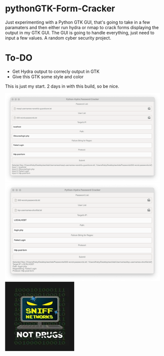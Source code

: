 # pythonGTK-Form-Cracker
Just experimenting with a Python GTK GUI, that's going to take in a few paramaters and then either run hydra or nmap to crack forms displaying the output in my GTK GUI. The GUI is going to handle everything, just need to input a few values. A random cyber security project.

# To-DO
- Get Hydra output to correcly output in GTK
- Give this GTK some style and color


This is just my start. 2 days in with this build, so be nice.

![PythonGTK](./images/pythonGTK.png)
![PythonGTK2](./images/pythonGTK2.png)
![sniffNetworksNotDrugs](./images/sniffnetworksnotdrugs.webp)